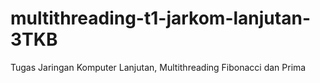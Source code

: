 # multithreading-t1-jarkom-lanjutan-3TKB
Tugas Jaringan Komputer Lanjutan, Multithreading Fibonacci dan Prima
